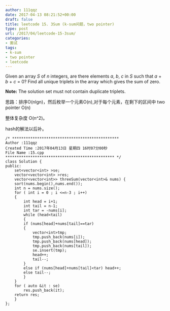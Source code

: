 ```yaml
---
author: 111qqz
date: 2017-04-13 08:21:52+00:00
draft: false
title: leetcode 15. 3Sum (k-sum问题，two pointer)
type: post
url: /2017/04/leetcode-15-3sum/
categories:
- 面试
tags:
- k-sum
- two pointer
- leetcode
---
```


Given an array _S_ of _n_ integers, are there elements _a_, _b_, _c_ in _S_ such that _a_ + _b_ + _c_ = 0? Find all unique triplets in the array which gives the sum of zero.

**Note:** The solution set must not contain duplicate triplets.



思路：排序O(nlgn)，然后枚举一个元素O(n),对于每个元素，在剩下的区间中 two pointer O(n)

整体复杂度 O(n^2)。

hash的解法以后补。

    
    /* ***********************************************
    Author :111qqz
    Created Time :2017年04月13日 星期四 16时07分00秒
    File Name :15.cpp
    ************************************************ */
    class Solution {
    public:
        set<vector<int> >se;
        vector<vector<int> >res;
        vector<vector<int>> threeSum(vector<int>& nums) {
    	sort(nums.begin(),nums.end());
    	int n = nums.size();
    	for ( int i = 0 ; i <=n-3 ; i++)
    	{
    	    int head = i+1;
    	    int tail = n-1;
    	    int tar = -nums[i];
    	    while (head<tail)
    	    {
    		if (nums[head]+nums[tail]==tar)
    		{
    		    vector<int>tmp;
    		    tmp.push_back(nums[i]);
    		    tmp.push_back(nums[head]);
    		    tmp.push_back(nums[tail]);
    		    se.insert(tmp);
    		    head++;
    		    tail--;
    		}
    		else if (nums[head]+nums[tail]<tar) head++;
    		else tail--;
    	    }
    	}
    	for ( auto &it : se)
    	    res.push_back(it);
    	return res;
        }
    };
    





